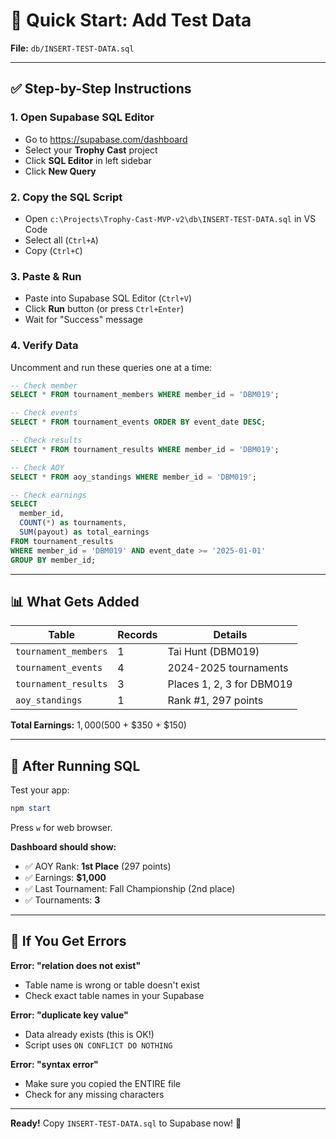 # 🚀 Quick Start: Add Test Data

**File:** `db/INSERT-TEST-DATA.sql`

---

## ✅ Step-by-Step Instructions

### 1. Open Supabase SQL Editor
- Go to https://supabase.com/dashboard
- Select your **Trophy Cast** project
- Click **SQL Editor** in left sidebar
- Click **New Query**

### 2. Copy the SQL Script
- Open `c:\Projects\Trophy-Cast-MVP-v2\db\INSERT-TEST-DATA.sql` in VS Code
- Select all (`Ctrl+A`)
- Copy (`Ctrl+C`)

### 3. Paste & Run
- Paste into Supabase SQL Editor (`Ctrl+V`)
- Click **Run** button (or press `Ctrl+Enter`)
- Wait for "Success" message

### 4. Verify Data
Uncomment and run these queries one at a time:

```sql
-- Check member
SELECT * FROM tournament_members WHERE member_id = 'DBM019';

-- Check events  
SELECT * FROM tournament_events ORDER BY event_date DESC;

-- Check results
SELECT * FROM tournament_results WHERE member_id = 'DBM019';

-- Check AOY
SELECT * FROM aoy_standings WHERE member_id = 'DBM019';

-- Check earnings
SELECT 
  member_id,
  COUNT(*) as tournaments,
  SUM(payout) as total_earnings
FROM tournament_results 
WHERE member_id = 'DBM019' AND event_date >= '2025-01-01'
GROUP BY member_id;
```

---

## 📊 What Gets Added

| Table | Records | Details |
|-------|---------|---------|
| `tournament_members` | 1 | Tai Hunt (DBM019) |
| `tournament_events` | 4 | 2024-2025 tournaments |
| `tournament_results` | 3 | Places 1, 2, 3 for DBM019 |
| `aoy_standings` | 1 | Rank #1, 297 points |

**Total Earnings:** $1,000 ($500 + $350 + $150)

---

## 🎯 After Running SQL

Test your app:
```powershell
npm start
```

Press `w` for web browser.

**Dashboard should show:**
- ✅ AOY Rank: **1st Place** (297 points)
- ✅ Earnings: **$1,000**
- ✅ Last Tournament: Fall Championship (2nd place)
- ✅ Tournaments: **3**

---

## 🐛 If You Get Errors

**Error: "relation does not exist"**
- Table name is wrong or table doesn't exist
- Check exact table names in your Supabase

**Error: "duplicate key value"**
- Data already exists (this is OK!)
- Script uses `ON CONFLICT DO NOTHING`

**Error: "syntax error"**
- Make sure you copied the ENTIRE file
- Check for any missing characters

---

**Ready!** Copy `INSERT-TEST-DATA.sql` to Supabase now! 🚀

